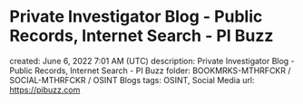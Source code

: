 # Private Investigator Blog - Public Records, Internet Search - PI Buzz

created: June 6, 2022 7:01 AM (UTC)
description: Private Investigator Blog - Public Records, Internet Search - PI Buzz
folder: BOOKMRKS-MTHRFCKR / SOCIAL-MTHRFCKR / OSINT Blogs
tags: OSINT, Social Media
url: https://pibuzz.com